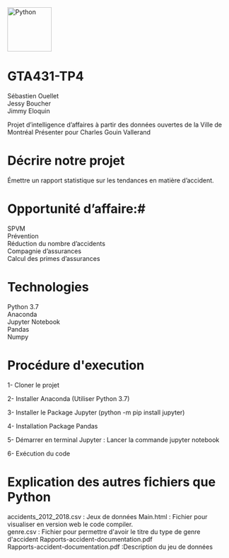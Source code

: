 <img src="https://upload.wikimedia.org/wikipedia/commons/c/c3/Python-logo-notext.svg" alt="Python" width="100px"/> 

# GTA431-TP4 #

Sébastien Ouellet<br />Jessy Boucher<br />Jimmy Eloquin

Projet d’intelligence d’affaires à partir des données ouvertes de la Ville de Montréal
Présenter pour Charles Gouin Vallerand

# Décrire notre projet #
Émettre un rapport statistique sur les tendances en matière d’accident.​

# Opportunité d’affaire:#​
SPVM​<br />
Prévention​<br />
Réduction du nombre d’accidents​<br />
Compagnie d’assurances​<br />
Calcul des primes d’assurances<br />

# Technologies #
Python 3.7<br />
Anaconda<br />
Jupyter Notebook<br />
Pandas<br />
Numpy

# Procédure d'execution #

1- Cloner le projet

2- Installer Anaconda (Utiliser Python 3.7)

3- Installer le Package Jupyter (python -m pip install jupyter)

4- Installation Package Pandas

5- Démarrer en terminal Jupyter : Lancer la commande jupyter notebook

6- Exécution du code

# Explication des autres fichiers que Python #
accidents_2012_2018.csv : Jeux de données
Main.html : Fichier pour visualiser en version web le code compiler. <br />
genre.csv : Fichier pour permettre d'avoir le titre du type de genre d'accident Rapports-accident-documentation.pdf<br />
Rapports-accident-documentation.pdf :Description du jeu de données


